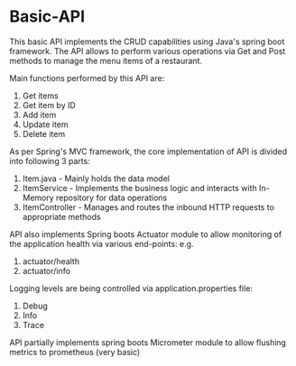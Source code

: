 # Basic-API
This basic API implements the CRUD capabilities using Java's spring boot framework. The API allows to perform various operations via Get and Post methods to manage the menu items of a restaurant. 

Main functions performed by this API are:
  1. Get items
  2. Get item by ID
  3. Add item
  4. Update item
  5. Delete item
  
As per Spring's MVC framework, the core implementation of API is divided into following 3 parts:
  1. Item.java  - Mainly holds the data model
  2. ItemService - Implements the business logic and interacts with In-Memory repository for data operations
  3. ItemController - Manages and routes the inbound HTTP requests to appropriate methods

API also implements Spring boots Actuator module to allow monitoring of the application health via various end-points:
e.g.
1. actuator/health
2. actuator/info

Logging levels are being controlled via application.properties file:
1. Debug
2. Info
3. Trace

API partially implements spring boots Micrometer module to allow flushing metrics to prometheus (very basic)



